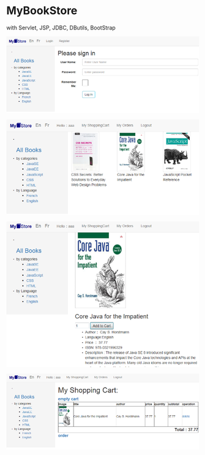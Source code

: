 # MyBookStore

with Servlet, JSP, JDBC, DButils, BootStrap


![](doc/1.png)

![](doc/2.png)


![](doc/3.png)

![](doc/4.png)
